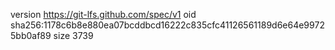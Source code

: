 version https://git-lfs.github.com/spec/v1
oid sha256:1178c6b8e880ea07bcddbcd16222c835cfc41126561189d6e64e99725bb0af89
size 3739
